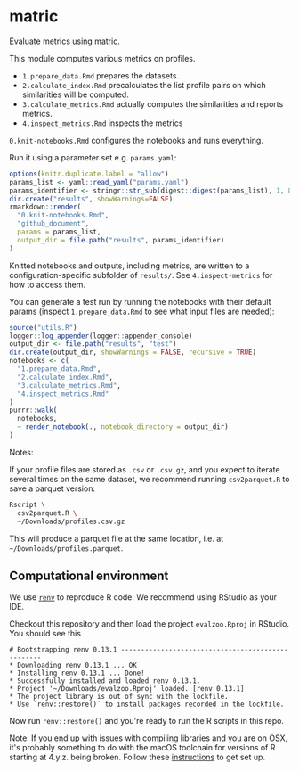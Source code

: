 # matric

Evaluate metrics using [matric](https://github.com/shntnu/matric).

This module computes various metrics on profiles.

- `1.prepare_data.Rmd` prepares the datasets.
- `2.calculate_index.Rmd` precalculates the list profile pairs on which similarities will be computed.
- `3.calculate_metrics.Rmd` actually computes the similarities and reports metrics.
- `4.inspect_metrics.Rmd` inspects the metrics

`0.knit-notebooks.Rmd` configures the notebooks and runs everything.

Run it using a parameter set e.g. `params.yaml`:

```r
options(knitr.duplicate.label = "allow")
params_list <- yaml::read_yaml("params.yaml")
params_identifier <- stringr::str_sub(digest::digest(params_list), 1, 8)
dir.create("results", showWarnings=FALSE)
rmarkdown::render(
  "0.knit-notebooks.Rmd",
  "github_document",
  params = params_list,
  output_dir = file.path("results", params_identifier)
)
```

Knitted notebooks and outputs, including metrics, are written to a configuration-specific subfolder of `results/`. See `4.inspect-metrics` for how to access them.

You can generate a test run by running the notebooks with their default params (inspect `1.prepare_data.Rmd` to see what input files are needed):

```r
source("utils.R")
logger::log_appender(logger::appender_console)
output_dir <- file.path("results", "test")
dir.create(output_dir, showWarnings = FALSE, recursive = TRUE)
notebooks <- c(
  "1.prepare_data.Rmd",
  "2.calculate_index.Rmd",
  "3.calculate_metrics.Rmd",
  "4.inspect_metrics.Rmd"
)
purrr::walk(
  notebooks,
  ~ render_notebook(., notebook_directory = output_dir)
)
```

Notes:

If your profile files are stored as `.csv` or `.csv.gz`, and you expect to iterate several times on the same dataset, we recommend running `csv2parquet.R` to save a parquet version:

```sh
Rscript \
  csv2parquet.R \
  ~/Downloads/profiles.csv.gz
```

This will produce a parquet file at the same location, i.e. at `~/Downloads/profiles.parquet`.

## Computational environment

We use [`renv`](https://rstudio.github.io/renv/index.html) to reproduce R code.
We recommend using RStudio as your IDE.

Checkout this repository and then load the project `evalzoo.Rproj` in RStudio.
You should see this

```
# Bootstrapping renv 0.13.1 --------------------------------------------------
* Downloading renv 0.13.1 ... OK
* Installing renv 0.13.1 ... Done!
* Successfully installed and loaded renv 0.13.1.
* Project '~/Downloads/evalzoo.Rproj' loaded. [renv 0.13.1]
* The project library is out of sync with the lockfile.
* Use `renv::restore()` to install packages recorded in the lockfile.
```

Now run `renv::restore()` and you're ready to run the R scripts in this repo.

Note: If you end up with issues with compiling libraries and you are on OSX, it's probably something to do with the macOS toolchain for versions of R starting at 4.y.z. being broken.
Follow these [instructions](https://thecoatlessprofessor.com/programming/cpp/r-compiler-tools-for-rcpp-on-macos/) to get set up.
